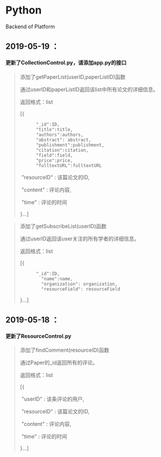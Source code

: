 # Python
Backend of Platform

## 2019-05-19 ：

#### 更新了CollectionControl.py，请添加app.py的接口

> 添加了getPaperList(userID,paperListID)函数
>
> 通过userID和paperListID返回该list中所有论文的详细信息。
>
> 返回格式：list
>
> [{
>
> 			"_id":ID,
> 	        "title":title,
> 	        "authors":authors,
> 	        "abstract": abstract,
> 	        "publishment":publishment,
> 	        "citation":citation,
> 	        "field":field,
> 	        "price":price,
> 	        "fulltextURL":fulltextURL
> ​	"resourceID" : 该篇论文的ID,
>
> ​	"content" : 评论内容,
>
> ​	"time" : 评论的时间
>
> }...]

> 添加了getSubscribeList(userID)函数
>
> 通过userID返回该user关注的所有学者的详细信息。
>
> 返回格式：list
>
> [{
>
> ```
> 		"_id":ID,
>         "name":name,
>         "organization": organization,
>         "resourceField": resourceField
> ```
>
> }...]





## 2019-05-18 ：

#### 更新了ResourceControl.py

>添加了findComment(resourceID)函数
>
>通过Paper的_id返回所有的评论。
>
>返回格式：list
>
>[{
>
>​	"userID" : 该条评论的用户,
>
>​	"resourceID" : 该篇论文的ID,
>
>​	"content" : 评论内容,
>
>​	"time" : 评论的时间
>
>}...]

